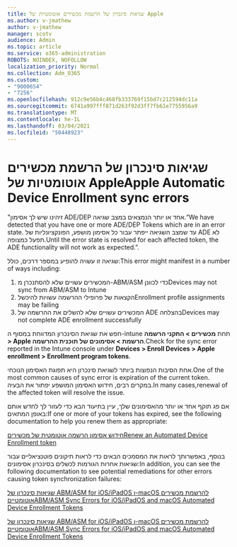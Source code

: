 ```yaml
---
title: שגיאות סינכרון של הרשמת מכשירים אוטומטיות של Apple
ms.author: v-jmathew
author: v-jmathew
manager: scotv
audience: Admin
ms.topic: article
ms.service: o365-administration
ROBOTS: NOINDEX, NOFOLLOW
localization_priority: Normal
ms.collection: Adm_O365
ms.custom:
- "9000654"
- "7256"
ms.openlocfilehash: 912c9e56b4c468fb333769f15bd7c212594dc11a
ms.sourcegitcommit: 6741a997fff871d263f92d3ff7fb61e7755956a9
ms.translationtype: MT
ms.contentlocale: he-IL
ms.lasthandoff: 03/04/2021
ms.locfileid: "50448923"
---
```

# <a name="apple-automatic-device-enrollment-sync-errors"></a><span data-ttu-id="670f7-102">שגיאות סינכרון של הרשמת מכשירים אוטומטיות של Apple</span><span class="sxs-lookup"><span data-stu-id="670f7-102">Apple Automatic Device Enrollment sync errors</span></span>

<span data-ttu-id="670f7-103">"זיהינו שיש לך אסימון ADE/DEP אחד או יותר הנמצאים במצב שגיאה.</span><span class="sxs-lookup"><span data-stu-id="670f7-103">“We have detected that you have one or more ADE/DEP Tokens which are in an error state.</span></span> <span data-ttu-id="670f7-104">עד שמצב השגיאה ייפתר עבור כל אסימון מושפע, הפונקציונליות של ADE לא תפעל כמצופה.</span><span class="sxs-lookup"><span data-stu-id="670f7-104">Until the error state is resolved for each affected token, the ADE functionality will not work as expected.”.</span></span>

<span data-ttu-id="670f7-105">שגיאה זו עשויה להופיע במספר דרכים, כולל:</span><span class="sxs-lookup"><span data-stu-id="670f7-105">This error might manifest in a number of ways including:</span></span>

1. <span data-ttu-id="670f7-106">המכשירים עשויים שלא להסתנכרן מ-ABM/ASM כדי לכוונן</span><span class="sxs-lookup"><span data-stu-id="670f7-106">Devices may not sync from ABM/ASM to Intune</span></span>
2. <span data-ttu-id="670f7-107">הקצאות של פרופילי ההרשמה עשויות להיכשל</span><span class="sxs-lookup"><span data-stu-id="670f7-107">Enrollment profile assignments may be failing</span></span>
3. <span data-ttu-id="670f7-108">המכשירים עשויים שלא להשלים את ההרשמה של ADE בהצלחה</span><span class="sxs-lookup"><span data-stu-id="670f7-108">Devices may not complete ADE enrollment successfully</span></span>

<span data-ttu-id="670f7-109">חפש את שגיאת הסינכרון המדווחת במסוף ה-intune תחת **מכשירים > התקני הרשמה > Apple הרשמת > אסימונים של תוכנית ההרשמה**.</span><span class="sxs-lookup"><span data-stu-id="670f7-109">Check for the sync error reported in the Intune console under **Devices > Enroll Devices > Apple enrollment > Enrollment program tokens**.</span></span>

<span data-ttu-id="670f7-110">אחת הסיבות הנפוצות ביותר לשגיאת סינכרון היא תפוגת האסימון הנוכחי.</span><span class="sxs-lookup"><span data-stu-id="670f7-110">One of the most common causes of sync error is expiration of the current token.</span></span> <span data-ttu-id="670f7-111">במקרים רבים, חידוש האסימון המושפע יפתור את הבעיה.</span><span class="sxs-lookup"><span data-stu-id="670f7-111">In many cases,renewal of the affected token will resolve the issue.</span></span>

<span data-ttu-id="670f7-112">אם פג תוקף אחד או יותר מהאסימונים שלך, עיין בתיעוד הבא כדי לעזור לך לחדש אותם באופן המתאים:</span><span class="sxs-lookup"><span data-stu-id="670f7-112">If one or more of your tokens has expired,  see the following documentation to help you renew them as appropriate:</span></span>

[<span data-ttu-id="670f7-113">חידוש אסימון הרשמה אוטומטית של מכשירים</span><span class="sxs-lookup"><span data-stu-id="670f7-113">Renew an Automated Device Enrollment token</span></span>](https://docs.microsoft.com/mem/intune/enrollment/device-enrollment-program-enroll-ios#renew-an-automated-device-enrollment-token)

<span data-ttu-id="670f7-114">בנוסף, באפשרותך לראות את המסמכים הבאים כדי לראות תיקונים פוטנציאליים עבור שגיאות אחרות הגורמות לכשלים בסינכרון אסימונים:</span><span class="sxs-lookup"><span data-stu-id="670f7-114">In addition, you can see the following documentation to see potential remediations for other errors causing token synchronization failures:</span></span>

[<span data-ttu-id="670f7-115">שגיאות סינכרון של ABM/ASM for iOS/iPadOS ו-macOS להרשמת מכשירים אוטומטיים</span><span class="sxs-lookup"><span data-stu-id="670f7-115">ABM/ASM Sync Errors for iOS/iPadOS and macOS Automated Device Enrollment Tokens</span></span>](https://docs.microsoft.com/mem/intune/enrollment/troubleshoot-ios-enrollment-errors#sync-token-errors-between-intune-and-ade-dep)







[<span data-ttu-id="670f7-116">שגיאות סינכרון של ABM/ASM for iOS/iPadOS ו-macOS להרשמת מכשירים אוטומטיים</span><span class="sxs-lookup"><span data-stu-id="670f7-116">ABM/ASM Sync Errors for iOS/iPadOS and macOS Automated Device Enrollment Tokens</span></span>](https://docs.microsoft.com/mem/intune/enrollment/troubleshoot-ios-enrollment-errors#resolutions-when-syncing-tokens-between-intune-and-abmasm-for-automated-device-enrollment)
